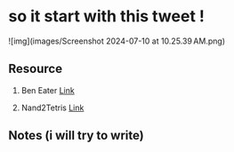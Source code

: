# so it start with this tweet ! 
![img](images/Screenshot 2024-07-10 at 10.25.39 AM.png)

## Resource 

1. Ben Eater [Link](https://eater.net/8bit)

2. Nand2Tetris [Link](https://www.nand2tetris.org)

## Notes (i will try to write)
